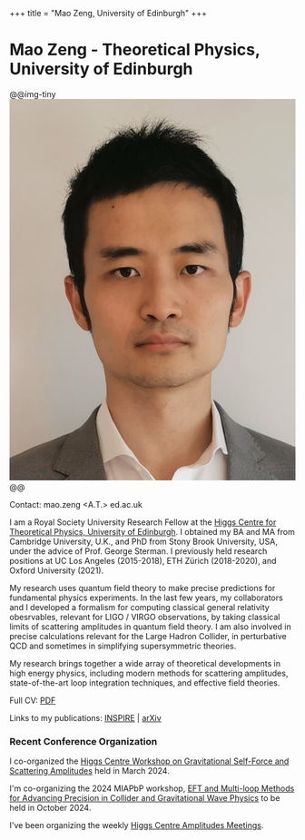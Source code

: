 +++
title = "Mao Zeng, University of Edinburgh"
+++

# Mao Zeng - Theoretical Physics, University of Edinburgh

@@img-tiny
![Portrait](/assets/portrait.jpg)
@@

Contact: mao.zeng <A.T.> ed.ac.uk

I am a Royal Society University Research Fellow at the [Higgs Centre for Theoretical Physics, University of Edinburgh](https://higgs.ph.ed.ac.uk/). I obtained my BA and MA from Cambridge University, U.K., and PhD from Stony Brook University, USA, under the advice of Prof. George Sterman. I previously held research positions at UC Los Angeles (2015-2018), ETH Zürich (2018-2020), and Oxford University (2021).

My research uses quantum field theory to make precise predictions for fundamental physics experiments. In the last few years, my collaborators and I developed a formalism for computing classical general relativity obesrvables, relevant for LIGO / VIRGO observations, by taking classical limits of scattering amplitudes in quantum field theory. I am also involved in precise calculations relevant for the Large Hadron Collider, in perturbative QCD and sometimes in simplifying supersymmetric theories.

My research brings together a wide array of theoretical developments in high energy physics, including modern methods for scattering amplitudes, state-of-the-art loop integration techniques, and effective field theories.

Full CV: [PDF](/CV.pdf)

Links to my publications: [INSPIRE](https://inspirehep.net/authors/1310565?ui-citation-summary=true) | [arXiv](https://arxiv.org/a/zeng_m_1)

### Recent Conference Organization

I co-organized the [Higgs Centre Workshop on Gravitational Self-Force and Scattering Amplitudes](https://higgs.ph.ed.ac.uk/workshops/gravitational-self-force-and-scattering-amplitudes/) held in March 2024.

I'm co-organizing the 2024 MIAPbP workshop, [EFT and Multi-loop Methods for Advancing Precision in Collider and Gravitational Wave Physics](https://www.munich-iapbp.de/eft-multi-loop-methods) to be held in October 2024.

I've been organizing the weekly [Higgs Centre Amplitudes Meetings](/amps/).
